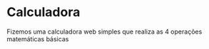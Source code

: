<h1>Calculadora</h1>
<p>Fizemos uma calculadora web simples que realiza as 4 operações matemáticas básicas</p>
